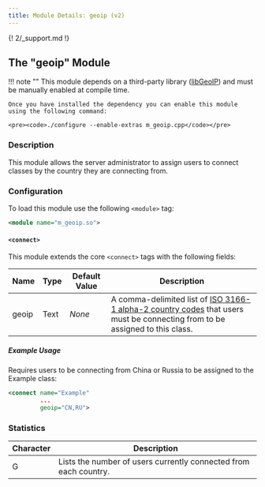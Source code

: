 ```yaml
---
title: Module Details: geoip (v2)
---
```


{! 2/_support.md !}

## The "geoip" Module

!!! note ""
    This module depends on a third-party library ([libGeoIP](https://github.com/maxmind/geoip-api-c/)) and must be manually enabled at compile time.

    Once you have installed the dependency you can enable this module using the following command:

    <pre><code>./configure --enable-extras m_geoip.cpp</code></pre>

### Description

This module allows the server administrator to assign users to connect classes by the country they are connecting from.

### Configuration

To load this module use the following `<module>` tag:

```xml
<module name="m_geoip.so">
```

#### `<connect>`

This module extends the core `<connect>` tags with the following fields:

Name  | Type | Default Value | Description
----- | ---- | ------------- | -----------
geoip | Text | *None*        | A comma-delimited list of [ISO 3166-1 alpha-2 country codes](https://en.wikipedia.org/wiki/ISO_3166-1_alpha-2) that users must be connecting from to be assigned to this class.

##### Example Usage

Requires users to be connecting from China or Russia to be assigned to the Example class:

```xml
<connect name="Example"
         ...
         geoip="CN,RU">
```

### Statistics

Character | Description
--------- | -----------
G         | Lists the number of users currently connected from each country.

